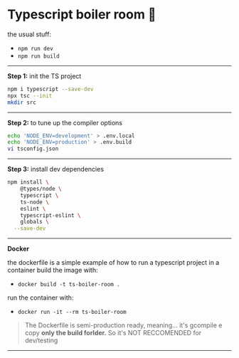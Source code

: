 
# Typescript boiler room 🤣

the usual stuff:
- `npm run dev`
- `npm run build`

--------------------------------------------

**Step 1:**
init the TS project
```bash
npm i typescript --save-dev
npx tsc --init
mkdir src
```

--------------------------------------------


**Step 2:**
to tune up the compiler options
```bash
echo 'NODE_ENV=development' > .env.local
echo 'NODE_ENV=production' > .env.build
vi tsconfig.json
```

--------------------------------------------


**Step 3:**
install dev dependencies
```bash
npm install \
    @types/node \
    typescript \
    ts-node \
    eslint \
    typescript-eslint \
    globals \
  --save-dev
```

--------------------------------------------

**Docker**

the dockerfile is a simple example of how to run a typescript project in a container
build the image with:
- `docker build -t ts-boiler-room .`

run the container with:
- `docker run -it --rm ts-boiler-room`


> The Dockerfile is semi-production ready, meaning...
> it's gcompile e copy **only the build forlder.**
> So it's NOT RECCOMENDED for dev/testing

--------------------------------------------